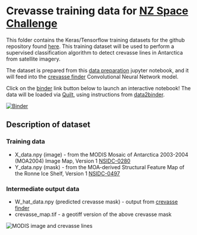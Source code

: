 # Crevasse training data for [NZ Space Challenge](https://www.nzspacechallenge.com/)

This folder contains the Keras/Tensorflow training datasets for the github repository found [here](https://github.com/weiji14/nz_space_challenge).
This training dataset will be used to perform a supervised classification algorithm to detect crevasse lines in Antarctica from satellite imagery.

The dataset is prepared from this [data preparation](https://github.com/weiji14/nz_space_challenge/blob/master/data_prep.ipynb) jupyter notebook, and it will feed into the [crevasse finder](https://github.com/weiji14/nz_space_challenge/blob/master/crevasse_finder.ipynb) Convolutional Neural Network model.

Click on the [binder](https://mybinder.org) link button below to launch an interactive notebook!
The data will be loaded via [Quilt](https://github.com/quiltdata/quilt), using instructions from [data2binder](https://github.com/quiltdata/data2binder).

[![Binder](https://mybinder.org/badge.svg)](https://mybinder.org/v2/gh/weiji14/nz_space_challenge/master)


## Description of dataset

### Training data

- X_data.npy (image) - from the MODIS Mosaic of Antarctica 2003-2004 (MOA2004) Image Map, Version 1 [NSIDC-0280](https://nsidc.org/data/nsidc-0280)
- Y_data.npy (mask) - from the MOA-derived Structural Feature Map of the Ronne Ice Shelf, Version 1 [NSIDC-0497](https://nsidc.org/data/nsidc-0497)

### Intermediate output data

- W_hat_data.npy (predicted crevasse mask) - output from [crevasse finder](https://github.com/weiji14/nz_space_challenge/blob/master/crevasse_finder.ipynb)
- crevasse_map.tif - a geotiff version of the above crevasse mask

![MODIS image and crevasse lines](https://user-images.githubusercontent.com/23487320/38399063-23bc975a-399c-11e8-8440-54cd412489dd.png)


